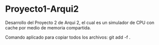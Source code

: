 # Proyecto1-Arqui2
Desarrollo del Proyecto 2 de Arqui 2, el cual es un simulador de CPU con cache por medio de memoria compartida.

Comando aplicado para copiar todos los archivos:
git add -f .